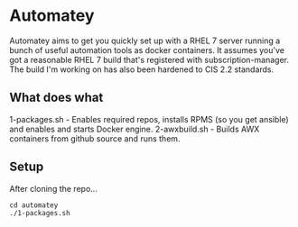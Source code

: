 # Automatey

Automatey aims to get you quickly set up with a RHEL 7 server running a bunch of useful automation tools as docker containers. It assumes you've got a reasonable RHEL 7 build that's registered with subscription-manager. The build I'm working on has also been hardened to CIS 2.2 standards.

## What does what

1-packages.sh - Enables required repos, installs RPMS (so you get ansible) and enables and starts Docker engine.
2-awxbuild.sh - Builds AWX containers from github source and runs them.

## Setup

After cloning the repo...

```
cd automatey
./1-packages.sh 

```
